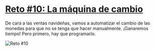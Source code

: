 # [Reto #10: La máquina de cambio](https://adventjs.dev/challenges/10)

De cara a las ventas navideñas, vamos a automatizar el cambio de las monedas para que no se tenga que hacer manualmente. ¡Ganaremos tiempo! Pero primero, hay que programarlo.

![Reto #10](https://2021.adventjs.dev/coins.png)

